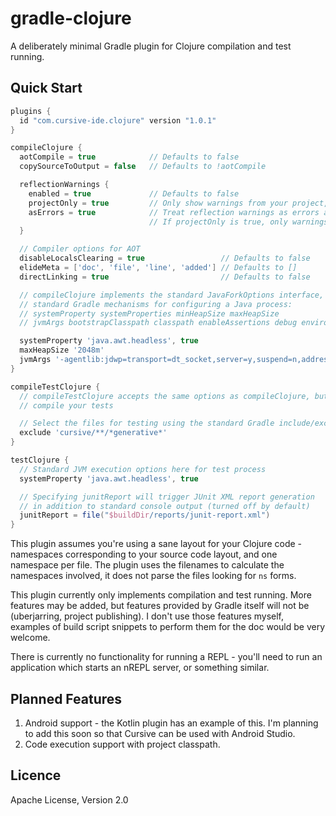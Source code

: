 # gradle-clojure #

A deliberately minimal Gradle plugin for Clojure compilation and test running.

## Quick Start ##

```groovy
plugins {
  id "com.cursive-ide.clojure" version "1.0.1"
}

compileClojure {
  aotCompile = true            // Defaults to false
  copySourceToOutput = false   // Defaults to !aotCompile

  reflectionWarnings {
    enabled = true             // Defaults to false
    projectOnly = true         // Only show warnings from your project, not dependencies - default false
    asErrors = true            // Treat reflection warnings as errors and fail the build
                               // If projectOnly is true, only warnings from your project are errors.
  }

  // Compiler options for AOT
  disableLocalsClearing = true                 // Defaults to false
  elideMeta = ['doc', 'file', 'line', 'added'] // Defaults to []
  directLinking = true                         // Defaults to false

  // compileClojure implements the standard JavaForkOptions interface, and thus supports the
  // standard Gradle mechanisms for configuring a Java process:
  // systemProperty systemProperties minHeapSize maxHeapSize
  // jvmArgs bootstrapClasspath classpath enableAssertions debug environment

  systemProperty 'java.awt.headless', true
  maxHeapSize '2048m'
  jvmArgs '-agentlib:jdwp=transport=dt_socket,server=y,suspend=n,address=5005'
}

compileTestClojure {
  // compileTestClojure accepts the same options as compileClojure, but you're unlikely to AOT
  // compile your tests

  // Select the files for testing using the standard Gradle include/exclude mechanisms
  exclude 'cursive/**/*generative*'
}

testClojure {
  // Standard JVM execution options here for test process
  systemProperty 'java.awt.headless', true

  // Specifying junitReport will trigger JUnit XML report generation
  // in addition to standard console output (turned off by default)
  junitReport = file("$buildDir/reports/junit-report.xml")
}
```

This plugin assumes you're using a sane layout for your Clojure code - namespaces corresponding
to your source code layout, and one namespace per file. The plugin uses the filenames to 
calculate the namespaces involved, it does not parse the files looking for `ns` forms.

This plugin currently only implements compilation and test running. More features may be added,
but features provided by Gradle itself will not be (uberjarring, project publishing). I don't
use those features myself, examples of build script snippets to perform them for the doc would
be very welcome.

There is currently no functionality for running a REPL - you'll need to run an application which
starts an nREPL server, or something similar.

## Planned Features ##

1. Android support - the Kotlin plugin has an example of this. I'm planning to add this soon so 
   that Cursive can be used with Android Studio.
2. Code execution support with project classpath.

## Licence ##

Apache License, Version 2.0
